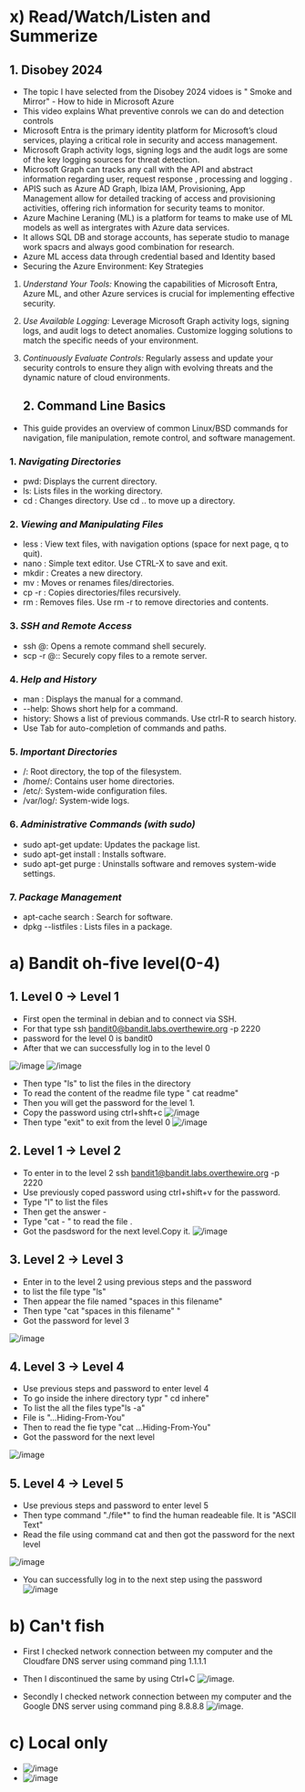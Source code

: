 # x)  Read/Watch/Listen and Summerize

## 1. **Disobey 2024**
   
   - The topic I have selected from the Disobey 2024 vidoes is " Smoke and Mirror" - How to hide in Microsoft Azure
   - This video explains What preventive conrols we can do and detection controls
   - Microsoft Entra is the primary identity platform for Microsoft’s cloud services, playing a critical role in security and access management.
   - Microsoft Graph activity logs, signing logs and the audit logs are some of the key logging sources for threat detection.
   - Microsoft Graph can tracks any call with the API and abstract information regarding user, request response , processing and logging .
   - APIS such as Azure AD Graph, Ibiza IAM, Provisioning, App Management allow for detailed tracking of access and provisioning activities, offering rich information for security teams to 
     monitor.
   - Azure Machine Leraning (ML) is a platform for teams to make use of ML models as well as intergrates with Azure data services.
   - It allows SQL DB and storage accounts, has seperate studio to manage work spacrs and always good combination for research.
   - Azure ML access data through credential based and Identity based
   - Securing the Azure Environment: Key Strategies

1. *Understand Your Tools:* Knowing the capabilities of Microsoft Entra, Azure ML, and other Azure services is crucial for implementing effective security.
2. *Use Available Logging:* Leverage Microsoft Graph activity logs, signing logs, and audit logs to detect anomalies. Customize logging solutions to match the specific needs of your environment.
3. *Continuously Evaluate Controls:* Regularly assess and update your security controls to ensure they align with evolving threats and the dynamic nature of cloud environments.

   ## 2. **Command Line Basics**
- This guide provides an overview of common Linux/BSD commands for navigation, file manipulation, remote control, and software management.
    
### 1. ***Navigating Directories***
- pwd: Displays the current directory.
- ls: Lists files in the working directory.
- cd <directory>: Changes directory. Use cd .. to move up a directory.
    
 ### 2. ***Viewing and Manipulating Files***
- less <file>: View text files, with navigation options (space for next page, q to quit).
- nano <file>: Simple text editor. Use CTRL-X to save and exit.
- mkdir <directory>: Creates a new directory.
- mv <source> <destination>: Moves or renames files/directories.
- cp -r <source> <destination>: Copies directories/files recursively.
- rm <file>: Removes files. Use rm -r <directory> to remove directories and contents.
      
### 3. ***SSH and Remote Access***
- ssh <user>@<server>: Opens a remote command shell securely.
- scp -r <source> <user>@<server>:<destination>: Securely copy files to a remote server.

### 4. ***Help and History***
- man <command>: Displays the manual for a command.
- <command> --help: Shows short help for a command.
- history: Shows a list of previous commands. Use ctrl-R to search history.
- Use Tab for auto-completion of commands and paths.
       
### 5. ***Important Directories***
- /: Root directory, the top of the filesystem.
- /home/: Contains user home directories.
- /etc/: System-wide configuration files.
- /var/log/: System-wide logs.
        
### 6. ***Administrative Commands (with sudo)***
- sudo apt-get update: Updates the package list.
- sudo apt-get install <package>: Installs software.
- sudo apt-get purge <package>: Uninstalls software and removes system-wide settings.
           
### 7. ***Package Management***
- apt-cache search <keyword>: Search for software.
- dpkg --listfiles <package>: Lists files in a package.

# a) **Bandit oh-five level(0-4)**

## 1. **Level 0 -> Level 1**

- First open the terminal in debian and to connect via SSH.
- For that type ssh bandit0@bandit.labs.overthewire.org -p 2220
- password for the level 0 is bandit0
- After that we can successfully log in to the level 0 

![/image](https://github.com/RuwaniW/Informarion-Security/blob/main/images/1.png)
![/image](https://github.com/RuwaniW/Informarion-Security/blob/main/images/2.png)
- Then type "ls" to list the files in the directory
- To read the content of the readme file type " cat readme"
- Then you will get the password for the level 1.
- Copy the password using ctrl+shft+c
![/image](https://github.com/RuwaniW/Informarion-Security/blob/main/images/3.png)
- Then type "exit" to exit from the level 0
![/image](https://github.com/RuwaniW/Informarion-Security/blob/main/images/4.png)

## 2. **Level 1 -> Level 2**

- To enter in to the level 2  ssh bandit1@bandit.labs.overthewire.org -p 2220
- Use previously coped password using ctrl+shift+v  for the password.
- Type "l" to list the files
- Then get the answer -
- Type "cat - " to read the file .
- Got the pasdsword for the next level.Copy it.
![/image](https://github.com/RuwaniW/Informarion-Security/blob/main/images/5.png)

## 3. **Level 2 -> Level 3**

- Enter in to the level 2 using previous steps and the password
- to list the file type "ls"
- Then appear the file named "spaces in this filename"
- Then type "cat "spaces in this filename" "
- Got the password for level 3

![/image](https://github.com/RuwaniW/Informarion-Security/blob/main/images/6.png)

## 4. **Level 3 -> Level 4**

- Use previous steps and password to enter level 4
- To go inside the inhere directory typr " cd inhere"
- To list the all the files type"ls -a"
- File is "...Hiding-From-You"
- Then to read the fie type "cat ...Hiding-From-You"
- Got the password for the next level

![/image](https://github.com/RuwaniW/Informarion-Security/blob/main/images/7.png)


## 5. **Level 4 -> Level 5**

 - Use previous steps and password to enter level 5
 - Then type command "./file*" to find the human readeable file. It is "ASCII Text"
 - Read the file using command cat and then got the password for the next level

![/image](https://github.com/RuwaniW/Informarion-Security/blob/main/images/8.png)
- You can successfully log in to the next step using the password
![/image](https://github.com/RuwaniW/Informarion-Security/blob/main/images/9.png)


# b) **Can't fish**

- First I checked network connection between my computer and the Cloudfare DNS server using command ping 1.1.1.1
- Then I discontinued the same by using Ctrl+C
  ![/image](https://github.com/RuwaniW/Informarion-Security/blob/main/images/Screenshot%202024-09-07%20180433.png).
  
- Secondly I checked network connection between my computer and the Google DNS server using command ping 8.8.8.8
![/image](https://github.com/RuwaniW/Informarion-Security/blob/main/images/Screenshot%202024-09-07%20180644.png).

# c) **Local only**

- ![/image](https://github.com/RuwaniW/Informarion-Security/blob/main/images/Screenshot%202024-09-08%20010349.png)
- ![/image](https://github.com/RuwaniW/Informarion-Security/blob/main/images/Screenshot%202024-09-08%20010143.png)

     
   

